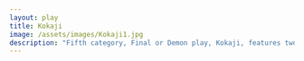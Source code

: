 ```yaml
---
layout: play
title: Kokaji
image: /assets/images/Kokaji1.jpg
description: "Fifth category, Final or Demon play, Kokaji, features two male characters, the swordsmith Munechika and a powerful deity from the Inari Shrine as they work together to produce a mighty blade for the Emperor Ichijō."
---
```

